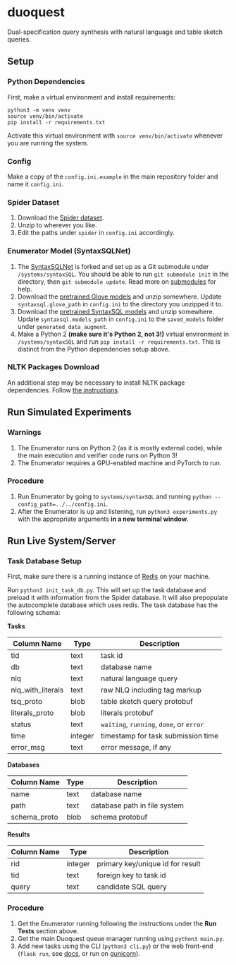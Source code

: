# duoquest

Dual-specification query synthesis with natural language and table sketch
queries.

## Setup

### Python Dependencies

First, make a virtual environment and install requirements:
```
python3 -m venv venv
source venv/bin/activate
pip install -r requirements.txt
```
Activate this virtual environment with `source venv/bin/activate` whenever you
are running the system.

### Config

Make a copy of the `config.ini.example` in the main repository folder and name
it `config.ini`.

### Spider Dataset

1. Download the [Spider dataset](https://yale-lily.github.io/spider).
2. Unzip to wherever you like.
3. Edit the paths under `spider` in `config.ini` accordingly.

### Enumerator Model (SyntaxSQLNet)

1. The [SyntaxSQLNet](https://github.com/taoyds/syntaxSQL) is forked and set up
as a Git submodule under `/systems/syntaxSQL`. You should be able to run `git submodule init` in the directory, then `git submodule update`. Read more on [submodules](https://git-scm.com/book/en/v2/Git-Tools-Submodules) for help.
2. Download the [pretrained Glove models](https://nlp.stanford.edu/data/wordvecs/glove.42B.300d.zip) and unzip somewhere. Update `syntaxsql.glove_path` in `config.ini` to the directory you unzipped it to.
3. Download the [pretrained SyntaxSQL models](https://drive.google.com/file/d/1FHEcceYuf__PLhtD5QzJvexM7SNGnoBu/view?usp=sharing) and unzip somewhere. Update `syntaxsql.models_path` in `config.ini` to the `saved_models` folder under `generated_data_augment`.
4. Make a Python 2 **(make sure it's Python 2, not 3!)** virtual environment in `/systems/syntaxSQL` and run `pip install -r requirements.txt`. This is distinct from the Python dependencies setup above.

### NLTK Packages Download

An additional step may be necessary to install NLTK package dependencies. Follow [the instructions](https://www.nltk.org/data.html).

## Run Simulated Experiments

### Warnings

1. The Enumerator runs on Python 2 (as it is mostly external code), while the main execution and verifier code runs on Python 3!
2. The Enumerator requires a GPU-enabled machine and PyTorch to run.

### Procedure

1. Run Enumerator by going to `systems/syntaxSQL` and running `python --config_path=../../config.ini`.
2. After the Enumerator is up and listening, run `python3 experiments.py` with the appropriate arguments **in a new terminal window**.

## Run Live System/Server

### Task Database Setup

First, make sure there is a running instance of [Redis](https://redis.io) on your machine.

Run `python3 init_task_db.py`. This will set up the task database and preload it with information from the Spider database. It will also prepopulate the autocomplete database which uses redis. The task database has the following schema:

**Tasks**

| Column Name | Type | Description |
| ----------- | ---- | ----------- |
| tid | text | task id |
| db | text | database name |
| nlq | text | natural language query |
| nlq_with_literals | text | raw NLQ including tag markup |
| tsq_proto | blob | table sketch query protobuf |
| literals_proto | blob | literals protobuf |
| status | text | `waiting`, `running`, `done`, or `error` |
| time | integer | timestamp for task submission time |
| error_msg | text | error message, if any |

**Databases**

| Column Name | Type | Description |
| ----------- | ---- | ----------- |
| name | text | database name |
| path | text | database path in file system |
| schema_proto | blob | schema protobuf |

**Results**

| Column Name | Type | Description |
| ----------- | ---- | ----------- |
| rid | integer | primary key/unique id for result |
| tid | text | foreign key to task id |
| query | text | candidate SQL query |

### Procedure

1. Get the Enumerator running following the instructions under the **Run Tests** section above.
2. Get the main Duoquest queue manager running using `python3 main.py`.
3. Add new tasks using the CLI (`python3 cli.py`) or the web front-end (`flask run`, see [docs](https://flask.palletsprojects.com/en/1.1.x/quickstart/), or run on [gunicorn](https://www.digitalocean.com/community/tutorials/how-to-serve-flask-applications-with-gunicorn-and-nginx-on-ubuntu-14-04)).
